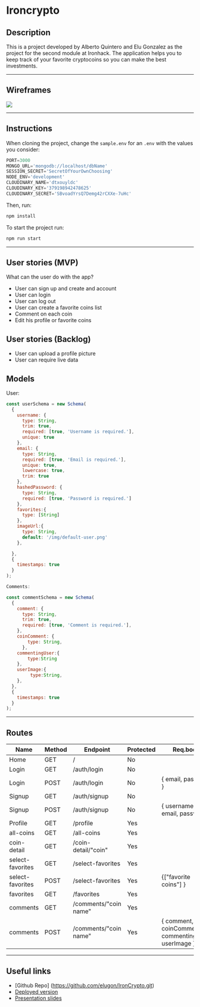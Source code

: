 # Ironcrypto

## Description


This is a project developed by Alberto Quintero and Elu Gonzalez as the project for the second module at Ironhack. The application helps you to keep track of your favorite cryptocoins so you can make the best investments.

---

## Wireframes
![](img/IronCryptoLayout.png)

---

## Instructions

When cloning the project, change the <code>sample.env</code> for an <code>.env</code> with the values you consider:
```js
PORT=3000
MONGO_URL='mongodb://localhost/dbName'
SESSION_SECRET='SecretOfYourOwnChoosing'
NODE_ENV='development'
CLOUDINARY_NAME='dtxouyldc'
CLOUDINARY_KEY='379198942478625'
CLOUDINARY_SECRET='SBvoadYrsQ7Demg42rCXXe-7uHc'
```
Then, run:
```bash
npm install
```
To start the project run:
```bash
npm run start
```

---

## User stories (MVP)

What can the user do with the app?
- User can sign up and create and account
- User can login
- User can log out
- User can create a favorite coins list
- Comment on each coin
- Edit his profile or favorite coins

## User stories (Backlog)

- User can upload a profile picture
- User can require live data

## Models

User:

```js
const userSchema = new Schema(
  {
    username: {
      type: String,
      trim: true,
      required: [true, 'Username is required.'],
      unique: true
    },
    email: {
      type: String,
      required: [true, 'Email is required.'],
      unique: true,
      lowercase: true,
      trim: true
    },
    hashedPassword: {
      type: String,
      required: [true, 'Password is required.']
    },
    favorites:{
      type: [String]
    },
    imageUrl:{
      type: String,
      default: '/img/default-user.png'
    },

  },
  {
    timestamps: true
  }
);

Comments:

const commentSchema = new Schema(
  {
    comment: {
      type: String,
      trim: true,
      required: [true, 'Comment is required.'],      
    },
    coinComment: {
        type: String,              
      },
    commentingUser:{
        type:String
    },
    userImage:{
         type:String,
    },
  },
  {
    timestamps: true
  }
);


```

---

## Routes

| Name  | Method | Endpoint    | Protected | Req.body            | Redirects |
|-------|--------|-------------|------|---------------------|-----------|
| Home  | GET   | /           | No   |                     |           |
| Login | GET    | /auth/login | No |                      |           |
| Login | POST | /auth/login   | No | { email, password }  | /         |
| Signup | GET    | /auth/signup | No |                      |           |
| Signup | POST | /auth/signup   | No | { username, email, password }  | /auth/login  |
| Profile  | GET    | /profile | Yes |
| all-coins  | GET    | /all-coins | Yes |                      |           |
| coin-detail | GET | /coin-detail/"coin"   | Yes |   |   |
| select-favorites | GET | /select-favorites   | Yes |  |   |
| select-favorites | POST | /select-favorites   | Yes | {["favorite coins"]  }  | /favorites  |
| favorites | GET | /favorites   | Yes |  |   |
| comments | GET | /comments/"coin name"  | Yes | | /comments/"coin name"  |
| comments | POST | /comments/"coin name"  | Yes | { comment, coinComment, commentingUser, userImage }  | /comments/"coin name"  |

---

## Useful links

- [Github Repo] (https://github.com/elugon/IronCrypto.git)
- [Deployed version](https://iron-crypto.herokuapp.com/)
- [Presentation slides](https://slides.com/albertoquintero-1/desk)



